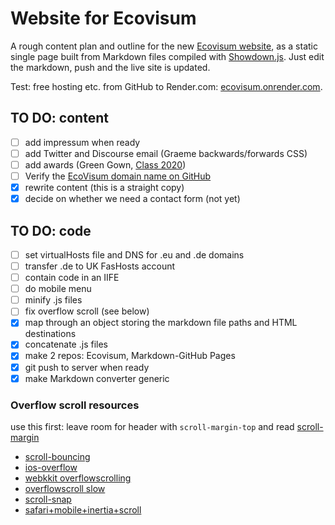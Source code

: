 # Website for Ecovisum

A rough content plan and outline for the new [Ecovisum website](https://daveeveritt.github.io/ecovisum-site/), as a static single page built from Markdown files compiled with [Showdown.js](https://github.com/showdownjs/showdown/wiki/Showdown-options). Just edit the markdown, push and the live site is updated.

Test: free hosting etc. from GitHub to Render.com: [ecovisum.onrender.com](https://ecovisum.onrender.com/).

## TO DO: content

- [ ] add impressum when ready
- [ ] add Twitter and Discourse email (Graeme backwards/forwards CSS)
- [ ] add awards (Green Gown, [Class 2020](https://www.dmu.ac.uk/about-dmu/news/2019/december/dmu-spin-out-company-wins-global-sustainability-award.aspx))
- [ ] Verify the [EcoVisum domain name on GitHub](https://help.github.com/en/github/setting-up-and-managing-organizations-and-teams/verifying-your-organizations-domain)
- [x] rewrite content (this is a straight copy)
- [x] decide on whether we need a contact form (not yet)

## TO DO: code

- [ ] set virtualHosts file and DNS for .eu and .de domains
- [ ] transfer .de to UK FasHosts account
- [ ] contain code in an IIFE
- [ ] do mobile menu
- [ ] minify .js files
- [ ] fix overflow scroll (see below)
- [x] map through an object storing the markdown file paths and HTML destinations
- [x] concatenate .js files
- [x] make 2 repos: Ecovisum, Markdown-GitHub Pages
- [x] git push to server when ready
- [x] make Markdown converter generic

### Overflow scroll resources

use this first: leave room for header with `scroll-margin-top` and read [scroll-margin](https://css-tricks.com/almanac/properties/s/scroll-margin/)

- [scroll-bouncing](https://www.smashingmagazine.com/2018/08/scroll-bouncing-websites/)
- [ios-overflow](https://css-tricks.com/snippets/css/momentum-scrolling-on-ios-overflow-elements/)
- [webkkit overflowscrolling](https://developer.mozilla.org/en-US/docs/Web/CSS/-webkit-overflow-scrolling)
- [overflowscroll slow](https://stackoverflow.com/questions/33601165/scrolling-slow-on-mobile-ios-when-using-overflowscroll)
- [scroll-snap](https://developers.google.com/web/updates/2018/07/css-scroll-snap)
- [safari+mobile+inertia+scroll ](https://books.google.co.uk/books?id=uLVrCgAAQBAJ&pg=PA112&lpg=PA112&dq=safari+mobile+inertia+scroll+responsive+web+design&source=bl&ots=hxP7YRCXYR&sig=ACfU3U1mGAcNnUdhuxS85N778lrTi0KTZA&hl=en&sa=X&ved=2ahUKEwiq1LDqyOTlAhVUT8AKHQWvD_IQ6AEwEHoECAkQAQ#v=onepage&q=safari%20mobile%20inertia%20scroll%20responsive%20web%20design&f=false)